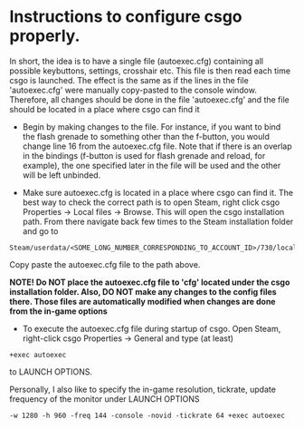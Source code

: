 # Instructions to configure csgo properly.
 In short, the idea is to have a single file (autoexec.cfg) containing all possible keybuttons, settings, crosshair etc. 
 This file is then read each time csgo is launched.
 The effect is the same as if the lines in the file 'autoexec.cfg' were manually copy-pasted to the console window.
 Therefore, all changes should be done in the file 'autoexec.cfg' and the file should be located in a place where csgo can find it


* Begin by making changes to the file. For instance, if you want to bind the flash grenade to something other than the f-button, you would change line 16 from the autoexec.cfg file. Note that if there is an overlap in the bindings (f-button is used for flash grenade and reload, for example), the one specified later in the file will be used and the other will be left unbinded.



* Make sure autoexec.cfg is located in a place where csgo can find it. The best way to check the correct path is to open Steam, right click csgo Properties -> Local files -> Browse. This will open the csgo installation path. From there navigate back few times to the Steam installation folder and go to 
 
 ```
 Steam/userdata/<SOME_LONG_NUMBER_CORRESPONDING_TO_ACCOUNT_ID>/730/local/cfg
 ```
 Copy paste the autoexec.cfg file to the path above.

 **NOTE! Do NOT place the autoexec.cfg file to 'cfg' located under the csgo installation folder. Also, DO NOT make any changes to the config files there. Those   files are automatically modified when changes are done from the in-game options** 



* To execute the autoexec.cfg file during startup of csgo. Open Steam, right-click csgo Properties -> General and type (at least)

```
+exec autoexec
```
to LAUNCH OPTIONS.

Personally, I also like to specify the in-game resolution, tickrate, update frequency of the monitor under LAUNCH OPTIONS
```
-w 1280 -h 960 -freq 144 -console -novid -tickrate 64 +exec autoexec
```
